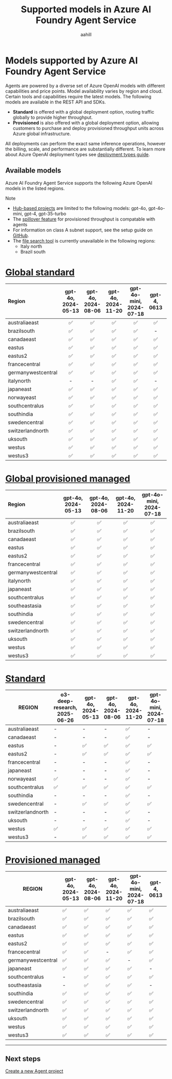 ﻿---
title: Supported models in Azure AI Foundry Agent Service
titleSuffix: Azure AI Foundry
description: Learn about the models you can use with Azure AI Foundry Agent Service.
manager: nitinme
author: aahill
ms.author: aahi
ms.service: azure-ai-agent-service
ms.topic: conceptual
ms.date: 08/04/2025
ms.custom: azure-ai-agents, references_regions
---

# Models supported by Azure AI Foundry Agent Service

Agents are powered by a diverse set of Azure OpenAI models with different capabilities and price points. Model availability varies by region and cloud. Certain tools and capabilities require the latest models. The following models are available in the REST API and SDKs. 

- **Standard** is offered with a global deployment option, routing traffic globally to provide higher throughput.
- **Provisioned** is also offered with a global deployment option, allowing customers to purchase and deploy provisioned throughput units across Azure global infrastructure.

All deployments can perform the exact same inference operations, however the billing, scale, and performance are substantially different. To learn more about Azure OpenAI deployment types see [deployment types guide](../../openai/how-to/deployment-types.md).

## Available models

Azure AI Foundry Agent Service supports the following Azure OpenAI models in the listed regions.

> [!NOTE]
> * [Hub-based projects](../../what-is-azure-ai-foundry.md#project-types) are limited to the following models: gpt-4o, gpt-4o-mini, gpt-4, gpt-35-turbo
> * The [spillover feature](../../openai/how-to/spillover-traffic-management.md) for provisioned throughput is compatable with agents
> * For information on class A subnet support, see the setup guide on [GitHub](https://github.com/azure-ai-foundry/foundry-samples/tree/main/samples/microsoft/infrastructure-setup/15-private-network-standard-agent-setup).
> * The [file search tool](../how-to/tools/file-search.md) is currently unavailable in the following regions:
>     * Italy north
>     * Brazil south 

# [Global standard](#tab/global-standard)


| **Region**       | **gpt-4o**, **2024-05-13** | **gpt-4o**, **2024-08-06** | **gpt-4o**, **2024-11-20** | **gpt-4o-mini**, **2024-07-18** | **gpt-4**, **0613** | **gpt-4**, **turbo-2024-04-09** |
|:-----------------|:--------------------------:|:--------------------------:|:--------------------------:|:-------------------------------:|:-------------------:|:-------------------------------:|
| australiaeast    | ✅                         | ✅                         | ✅                         | ✅                              | ✅                  | ✅                              |
| brazilsouth      | ✅                         | ✅                         | ✅                         | ✅                              | -                    | ✅                               |
| canadaeast       | ✅                         | ✅                         | ✅                         | ✅                              | ✅                  | ✅                              |
| eastus           | ✅                         | ✅                         | ✅                         | ✅                              | ✅                  | ✅                              |
| eastus2          | ✅                         | ✅                         | ✅                         | ✅                              | ✅                  | ✅                              |
| francecentral    | ✅                         | ✅                         | ✅                         | ✅                              | ✅                  | ✅                              |
| germanywestcentral| ✅                        | ✅                         | ✅                         | ✅                              | ✅                  | ✅                              |
| italynorth       |  -                          |  -                         | ✅                         | ✅                              |  -                   | -                               |
| japaneast        | ✅                         | ✅                         | ✅                         | ✅                              | ✅                  | ✅                              |
| norwayeast       | ✅                         | ✅                         | ✅                         | ✅                              | ✅                  | ✅                              |
| southcentralus   | ✅                         | ✅                         | ✅                         | ✅                              | ✅                  | ✅                              |
| southindia       | ✅                         | ✅                         | ✅                         | ✅                              | ✅                  | ✅                              |
| swedencentral    | ✅                         | ✅                         | ✅                         | ✅                              | ✅                  | ✅                              |
| switzerlandnorth | ✅                         | ✅                         | ✅                         | ✅                              | ✅                  | ✅                              |
| uksouth          | ✅                         | ✅                         | ✅                         | ✅                              | ✅                  | ✅                              |
| westus           | ✅                         | ✅                         | ✅                         | ✅                              | ✅                  | ✅                              |
| westus3          | ✅                         | ✅                         | ✅                         | ✅                              | ✅                  | ✅                              |

# [Global provisioned managed](#tab/ptu-global)

| **Region**     | **gpt-4o**, **2024-05-13** | **gpt-4o**, **2024-08-06** | **gpt-4o**, **2024-11-20** | **gpt-4o-mini**, **2024-07-18** |
|:-------------------|:--------------------------:|:--------------------------:|:--------------------------:|:-------------------------------:|
| australiaeast      | ✅                       | ✅                       | ✅                       | ✅                            |
| brazilsouth        | ✅                       | ✅                       | ✅                       | ✅                            |
| canadaeast         | ✅                       | ✅                       | ✅                       | ✅                            |
| eastus             | ✅                       | ✅                       | ✅                       | ✅                            |
| eastus2            | ✅                       | ✅                       | ✅                       | ✅                            |
| francecentral      | ✅                       | ✅                       | ✅                       | ✅                            |
| germanywestcentral|  ✅                       | ✅                       | ✅                       | ✅                            |
| italynorth         | ✅                       | ✅                       | ✅                       | ✅                            |
| japaneast          | ✅                       | ✅                       | ✅                       | ✅                            |
| southcentralus     | ✅                       | ✅                       | ✅                       | ✅                            |
| southeastasia      | ✅                       | ✅                       | ✅                       | ✅                            |
| southindia         | ✅                       | ✅                       | ✅                       | ✅                            |
| swedencentral      | ✅                       | ✅                       | ✅                       | ✅                            |
| switzerlandnorth   | ✅                       | ✅                       | ✅                       | ✅                            |
| uksouth            | ✅                       | ✅                       | ✅                       | ✅                            |
| westus             | ✅                       | ✅                       | ✅                       | ✅                            |
| westus3            | ✅                       | ✅                       | ✅                       | ✅                            |

# [Standard](#tab/standard)

| REGION           | o3-deep-research, 2025-06-26 | gpt-4o, 2024-05-13 | gpt-4o, 2024-08-06 | gpt-4o, 2024-11-20 | gpt-4o-mini, 2024-07-18 | gpt-4, 0613 | gpt-4, turbo-2024-04-09 | gpt-4-32k, 0613 | gpt-35-turbo, 1106 | gpt-35-turbo, 0125 |
|------------------|------------------------------|--------------------|--------------------|--------------------|-------------------------|-------------|-------------------------|-----------------|--------------------|--------------------|
| australiaeast    | -                            | -                  | -                  | ✅                  | -                       | ✅           | -                       | ✅               | ✅                  | ✅                  |  
| canadaeast       | -                            | -                  | -                  | ✅                  | -                       | ✅           | -                       | ✅               | ✅                  | ✅                  |  
| eastus           | -                            | ✅                  | ✅                  | ✅                  | ✅                       | ✅           | ✅                       | -               | -                  | ✅                  |
| eastus2          | -                            | ✅                  | ✅                  | ✅                  | ✅                       | ✅           | ✅                       | -               | -                  | ✅                  |
| francecentral    | -                            | -                  | -                  | ✅                  | -                       | ✅           | -                       | ✅               | ✅                  | ✅                  |
| japaneast        | -                            | -                  | -                  | ✅                  | -                       | -           | -                       | -               | -                  | ✅                  |
| norwayeast       | ✅                            | -                  | -                  | ✅                  | -                       | -           | -                       | -               | -                  | -                  |  
| southcentralus   | ✅                           | ✅                | ✅                 | ✅                  | ✅                     | ✅          | ✅                      | -             | -                  | ✅                |
| southindia       | -                            | -                  | -                  | ✅                  | -                       | -           | -                       | -               | ✅                  | ✅                  |  
| swedencentral    | -                            | ✅                  | ✅                  | ✅                  | ✅                       | ✅           | ✅                       | ✅               | ✅                  | ✅                  |  
| switzerlandnorth | -                            | -                  | -                  | ✅                  | -                       | ✅           | -                       | ✅               | -                  | ✅                  |  
| uksouth          | -                            | -                  | -                  | ✅                  | -                       | -           | -                       | -               | ✅                  | ✅                  |  
| westus           | ✅                            | ✅                  | ✅                  | ✅                  | ✅                       | -           | ✅                       | -               | ✅                  | ✅                  |
| westus3          | -                            | ✅                  | ✅                  | ✅                  | ✅                       | -           | ✅                       | -               | -                  | ✅                  |


# [Provisioned managed](#tab/ptu)

| REGION           | gpt-4o, 2024-05-13 | gpt-4o, 2024-08-06 | gpt-4o, 2024-11-20 | gpt-4o-mini, 2024-07-18 | gpt-4, 0613 | gpt-4, turbo-2024-04-09 | gpt-4-32k, 0613 | gpt-35-turbo, 1106 | gpt-35-turbo, 0125 |
|------------------|--------------------|--------------------|--------------------|-------------------------|-------------|-------------------------|-----------------|--------------------|--------------------|
| australiaeast    | ✅                  | ✅                  | ✅                  | ✅                       | ✅           | ✅                       | ✅               | ✅                  | ✅                  |  
| brazilsouth      | ✅                  | ✅                  | ✅                  | ✅                       | ✅           | ✅                       | ✅               | ✅                  | -                  |
| canadaeast       | ✅                  | ✅                  | ✅                  | ✅                       | ✅           | ✅                       | ✅               | ✅                  | -                  |  
| eastus           | ✅                  | ✅                  | ✅                  | ✅                       | ✅           | ✅                       | ✅               | ✅                  | ✅                  |
| eastus2          | ✅                  | ✅                  | ✅                  | ✅                       | ✅           | ✅                       | ✅               | ✅                  | ✅                  |
| francecentral    | ✅                  | ✅                  | -                  | ✅                       | ✅           | -                       | ✅               | -                  | ✅                  |
| germanywestcentral|  ✅                | ✅                  | ✅                  |  -                      |✅             | -                      | ✅                | ✅                |              |
| japaneast        | ✅                  | ✅                  | ✅                  | ✅                       | -           | ✅                       | -               | -                  | ✅                  |
| southcentralus   | -                   | ✅                  | ✅                  | ✅                       | ✅          | ✅                      | ✅                 | ✅                | ✅                  | 
| southeastasia    | -                   | ✅                  | ✅                  | ✅                       | -           | -                       | -               | -                  | -                  |                    
| southindia       | ✅                  | ✅                  | ✅                  | ✅                       | ✅           | -                       | ✅               | ✅                  | ✅                  |  
| swedencentral    | ✅                  | ✅                  | ✅                  | ✅                       | ✅           | ✅                       | ✅               | ✅                  | ✅                  |  
| switzerlandnorth | ✅                  | ✅                  | ✅                  | ✅                       | ✅           | ✅                       | ✅               | ✅                  | ✅                  |  
| uksouth          | ✅                  | ✅                  | ✅                  | ✅                       | ✅           | ✅                       | ✅               | ✅                  | ✅                  |  
| westus           | ✅                  | ✅                  | ✅                  | ✅                       | ✅           | ✅                       | ✅               | ✅                  | ✅                  |
| westus3          | ✅                  | ✅                  | ✅                  | ✅                       | ✅           | ✅                       | ✅               | ✅                  | ✅                  |

---

## Next steps

[Create a new Agent project](../quickstart.md)